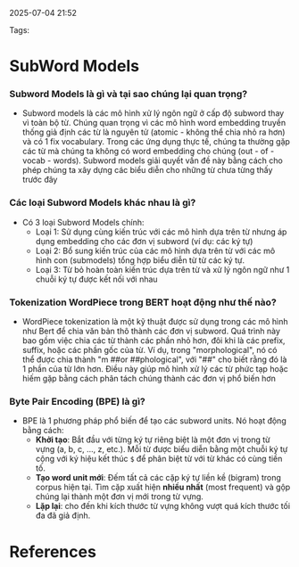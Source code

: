 2025-07-04 21:52


Tags:

# SubWord Models

### Subword Models là gì và tại sao chúng lại quan trọng?
- Subword models là các mô hình xử lý ngôn ngữ ở cấp độ subword thay vì toàn bộ từ. Chúng quan trọng vì các mô hình word embedding truyền thống giả định các từ là nguyên tử (atomic - không thể chia nhỏ ra hơn) và có 1 fix vocabulary. Trong các ứng dụng thực tế, chúng ta thường gặp các từ mà chúng ta không có word embedding cho chúng (out - of -vocab - words). Subword models giải quyết vấn đề này bằng cách cho phép chúng ta xây dựng các biểu diễn cho những từ chưa từng thấy trước đây
### Các loại Subword Models khác nhau là gì?
-  Có 3 loại Subword Models chính:
	- Loại 1: Sử dụng cùng kiến trúc với các mô hình dựa trên từ nhưng áp dụng embedding cho các đơn vị subword (ví dụ: các ký tự)
	- Loại 2: Bổ sung kiến trúc của các mô hình dựa trên từ với các mô hình con (submodels) tổng hợp biểu diễn từ từ các ký tự.
	- Loại 3: Từ bỏ hoàn toàn kiến trúc dựa trên từ và xử lý ngôn ngữ như 1 chuỗi ký tự được kết nối với nhau
### Tokenization WordPiece trong BERT hoạt động như thế nào? 
- WordPiece tokenization là một kỹ thuật được sử dụng trong các mô hình như Bert để chia văn bản thô thành các đơn vị subword. Quá trình này bao gồm việc chia các từ thành các phần nhỏ hơn, đôi khi là các prefix, suffix, hoặc các phần gốc của từ. Ví dụ, trong "morphological", nó có thể được chia thành "m ##or ##phological", với "##" cho biết rằng đó là 1 phần của từ lớn hơn. Điều này giúp mô hình xử lý các từ phức tạp hoặc hiếm gặp bằng cách phân tách chúng thành các đơn vị phổ biến hơn
### Byte Pair Encoding (BPE) là gì?
- BPE là 1 phương pháp phổ biến để tạo các subword units. Nó hoạt động bằng cách:
	- **Khởi tạo**: Bắt đầu với từng ký tự riêng biệt là một đơn vị trong từ vựng (a, b, c, ..., z, etc.). Mỗi từ được biểu diễn bằng một chuỗi ký tự cộng với ký hiệu kết thúc `$` để phân biệt từ với từ khác có cùng tiền tố.
	- **Tạo word unit mới**: Đếm tất cả các cặp ký tự liền kề (bigram) trong corpus hiện tại. Tìm cặp xuất hiện **nhiều nhất** (most frequent) và gộp chúng lại thành một đơn vị mới trong từ vựng.
	- **Lặp lại**: cho đến khi kích thước từ vựng không vượt quá kích thước tối đa đã giả định.
# References
